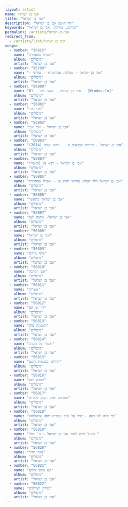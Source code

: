 ```yaml
---
layout: artist
name: אבי בן ישראל
title: "אבי בן ישראל"
description: "דף האמן אבי בן ישראל"
keywords: "שירים, מוזיקה, אבי בן ישראל"
permalink: /artists/אבי-בן-ישראל
redirect_from:
  - /artists/list/אבי בן ישראל
songs:
  - number: "56615"
    name: "ואפילו בהסתרה"
    album: "סינגלים"
    artist: "אבי בן ישראל"
  - number: "56799"
    name: "- אבי בן ישראל - ממלכת אביחצירא - מזרחי"
    album: "סינגלים"
    artist: "אבי בן ישראל"
  - number: "56800"
    name: "01 - אבי בן ישראל - אשת חיל - [Windos.Co]"
    album: "סינגלים"
    artist: "אבי בן ישראל"
  - number: "56801"
    name: "אבי אבי"
    album: "סינגלים"
    artist: "אבי בן ישראל"
  - number: "56802"
    name: "אבי בן ישראל - אבי אבי"
    album: "סינגלים"
    artist: "אבי בן ישראל"
  - number: "56803"
    name: "אבי בן ישראל - חיילים בצבאות ה'   וידאו קליפ (2014)"
    album: "סינגלים"
    artist: "אבי בן ישראל"
  - number: "56804"
    name: "אבי בן ישראל - רפא נא (קאבר)"
    album: "סינגלים"
    artist: "אבי בן ישראל"
  - number: "56805"
    name: "אבי בן ישראל וילד הפלא נהוראי תורג'מן - ואפילו בהסתרה"
    album: "סינגלים"
    artist: "אבי בן ישראל"
  - number: "56806"
    name: "אבי בן ישראל מתקשר"
    album: "סינגלים"
    artist: "אבי בן ישראל"
  - number: "56807"
    name: "אבי בן ישראל- מחכה לנס"
    album: "סינגלים"
    artist: "אבי בן ישראל"
  - number: "56808"
    name: "אבי בן ישראל"
    album: "סינגלים"
    artist: "אבי בן ישראל"
  - number: "56809"
    name: "אלף מילים"
    album: "סינגלים"
    artist: "אבי בן ישראל"
  - number: "56810"
    name: "אש הלהבה"
    album: "סינגלים"
    artist: "אבי בן ישראל"
  - number: "56811"
    name: "אשרינו"
    album: "סינגלים"
    artist: "אבי בן ישראל"
  - number: "56812"
    name: "ד''ש חם"
    album: "סינגלים"
    artist: "אבי בן ישראל"
  - number: "56813"
    name: "האמונה בלב"
    album: "סינגלים"
    artist: "אבי בן ישראל"
  - number: "56814"
    name: "ואמרו כל העדה"
    album: "סינגלים"
    artist: "אבי בן ישראל"
  - number: "56815"
    name: "חיילים בצבאות השם"
    album: "סינגלים"
    artist: "אבי בן ישראל"
  - number: "56816"
    name: "מחכה לנס"
    album: "סינגלים"
    artist: "אבי בן ישראל"
  - number: "56817"
    name: "מחרוזת יונתן הקטן לפורים"
    album: "סינגלים"
    artist: "אבי בן ישראל"
  - number: "56818"
    name: "מי יורה לנו דעה - שיר על הרב עובדיה יוסף זצוקללהה"
    album: "סינגלים"
    artist: "אבי בן ישראל"
  - number: "56819"
    name: "סינגל חדש לזמר אבי בן ישראל – ה' מלך "
    album: "סינגלים"
    artist: "אבי בן ישראל"
  - number: "56820"
    name: "פאר הדור"
    album: "סינגלים"
    artist: "אבי בן ישראל"
  - number: "56821"
    name: "קם מתוך חלום"
    album: "סינגלים"
    artist: "אבי בן ישראל"
  - number: "56822"
    name: "שירה לצדיקים"
    album: "סינגלים"
    artist: "אבי בן ישראל"
---
```

